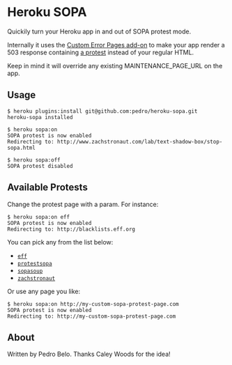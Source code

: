 Heroku SOPA
===========

Quickily turn your Heroku app in and out of SOPA protest mode.

Internally it uses the [Custom Error Pages add-on][1] to make your app render
a 503 response containing [a protest][2] instead of your regular HTML.

Keep in mind it will override any existing MAINTENANCE_PAGE_URL on the app.


Usage
-----

    $ heroku plugins:install git@github.com:pedro/heroku-sopa.git
    heroku-sopa installed

    $ heroku sopa:on
    SOPA protest is now enabled
    Redirecting to: http://www.zachstronaut.com/lab/text-shadow-box/stop-sopa.html

    $ heroku sopa:off
    SOPA protest disabled


Available Protests
------------------

Change the protest page with a param. For instance:

    $ heroku sopa:on eff
    SOPA protest is now enabled
    Redirecting to: http://blacklists.eff.org

You can pick any from the list below:

* [`eff`][3]
* [`protestsopa`][4]
* [`sopasoup`][5]
* [`zachstronaut`][2]

Or use any page you like:

    $ heroku sopa:on http://my-custom-sopa-protest-page.com
    SOPA protest is now enabled
    Redirecting to: http://my-custom-sopa-protest-page.com


About
-----

Written by Pedro Belo. Thanks Caley Woods for the idea!


[1]: http://devcenter.heroku.com/articles/custom-error-pages
[2]: http://www.zachstronaut.com/lab/text-shadow-box/stop-sopa.html
[3]: http://blacklists.eff.org
[4]: http://protestsopa.org
[5]: http://sopasoup.heroku.com
